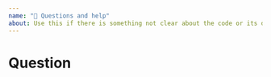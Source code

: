 ```yaml
---
name: "🤔 Questions and help"
about: Use this if there is something not clear about the code or its docs.
---
```


# Question

<!--
Before submitting it, please ensure that this was not already asked in another issue, or on StackOverflow. Ideally, you should always refer to StackOverflow first.

Ideally, this issue should culminate in a PR to the documentation for this library so that future developers will have that doubt cleared.

This issue should serve for you to ask a question about the library to the maintainers and other fellow developers - remember that even if the issue gets closed, the conversation can move forward 🤗
-->
